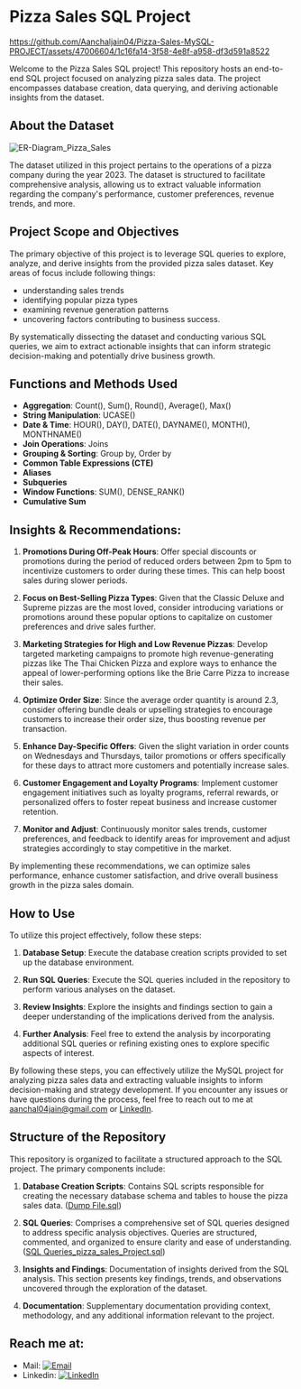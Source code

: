 # Pizza Sales SQL Project

https://github.com/Aanchaljain04/Pizza-Sales-MySQL-PROJECT/assets/47006604/1c16fa14-3f58-4e8f-a958-df3d591a8522

Welcome to the Pizza Sales SQL project! This repository hosts an end-to-end SQL project focused on analyzing pizza sales data. The project encompasses database creation, data querying, and deriving actionable insights from the dataset.

## About the Dataset
![ER-Diagram_Pizza_Sales](https://github.com/Aanchaljain04/Pizza-Sales-SQL-PROJECT/assets/47006604/4df19ee3-bafe-4e71-993a-bba956c13a0b)

The dataset utilized in this project pertains to the operations of a pizza company during the year 2023. The dataset is structured to facilitate comprehensive analysis, allowing us to extract valuable information regarding the company's performance, customer preferences, revenue trends, and more.

## Project Scope and Objectives

The primary objective of this project is to leverage SQL queries to explore, analyze, and derive insights from the provided pizza sales dataset. 
Key areas of focus include following things: 
- understanding sales trends
- identifying popular pizza types
- examining revenue generation patterns
- uncovering factors contributing to business success.
  
By systematically dissecting the dataset and conducting various SQL queries, we aim to extract actionable insights that can inform strategic decision-making and potentially drive business growth.

## Functions and Methods Used

- **Aggregation**: Count(), Sum(), Round(), Average(), Max()
- **String Manipulation**: UCASE()
- **Date & Time**: HOUR(), DAY(), DATE(), DAYNAME(), MONTH(), MONTHNAME()
- **Join Operations**: Joins
- **Grouping & Sorting**: Group by, Order by
- **Common Table Expressions (CTE)**
- **Aliases**
- **Subqueries**
- **Window Functions**: SUM(), DENSE_RANK()
- **Cumulative Sum**

## Insights & Recommendations:

1. **Promotions During Off-Peak Hours**: Offer special discounts or promotions during the period of reduced orders between 2pm to 5pm to incentivize customers to order during these times. This can help boost sales during slower periods.

2. **Focus on Best-Selling Pizza Types**: Given that the Classic Deluxe and Supreme pizzas are the most loved, consider introducing variations or promotions around these popular options to capitalize on customer preferences and drive sales further.

3. **Marketing Strategies for High and Low Revenue Pizzas**: Develop targeted marketing campaigns to promote high revenue-generating pizzas like The Thai Chicken Pizza and explore ways to enhance the appeal of lower-performing options like the Brie Carre Pizza to increase their sales.

4. **Optimize Order Size**: Since the average order quantity is around 2.3, consider offering bundle deals or upselling strategies to encourage customers to increase their order size, thus boosting revenue per transaction.

5. **Enhance Day-Specific Offers**: Given the slight variation in order counts on Wednesdays and Thursdays, tailor promotions or offers specifically for these days to attract more customers and potentially increase sales.

6. **Customer Engagement and Loyalty Programs**: Implement customer engagement initiatives such as loyalty programs, referral rewards, or personalized offers to foster repeat business and increase customer retention.

7. **Monitor and Adjust**: Continuously monitor sales trends, customer preferences, and feedback to identify areas for improvement and adjust strategies accordingly to stay competitive in the market.

By implementing these recommendations, we can optimize sales performance, enhance customer satisfaction, and drive overall business growth in the pizza sales domain.

## How to Use

To utilize this project effectively, follow these steps:

1. **Database Setup**: Execute the database creation scripts provided to set up the database environment.

2. **Run SQL Queries**: Execute the SQL queries included in the repository to perform various analyses on the dataset.

3. **Review Insights**: Explore the insights and findings section to gain a deeper understanding of the implications derived from the analysis.

4. **Further Analysis**: Feel free to extend the analysis by incorporating additional SQL queries or refining existing ones to explore specific aspects of interest.

By following these steps, you can effectively utilize the MySQL project for analyzing pizza sales data and extracting valuable insights to inform decision-making and strategy development. If you encounter any issues or have questions during the process, feel free to reach out to me at aanchal04jain@gmail.com or [LinkedIn](https://www.linkedin.com/in/aanchal-jain-38a800180/).

## Structure of the Repository

This repository is organized to facilitate a structured approach to the SQL project. The primary components include:

1. **Database Creation Scripts**: Contains SQL scripts responsible for creating the necessary database schema and tables to house the pizza sales data. ([Dump File.sql](https://github.com/Aanchaljain04/Pizza-Sales-SQL-PROJECT/blob/main/Dump%20File.sql))

2. **SQL Queries**: Comprises a comprehensive set of SQL queries designed to address specific analysis objectives. Queries are structured, commented, and organized to ensure clarity and ease of understanding. ([SQL Queries_pizza_sales_Project.sql](https://github.com/Aanchaljain04/Pizza-Sales-SQL-PROJECT/blob/main/SQL_Queries_pizza_sales_Project.sql))

3. **Insights and Findings**: Documentation of insights derived from the SQL analysis. This section presents key findings, trends, and observations uncovered through the exploration of the dataset.

4. **Documentation**: Supplementary documentation providing context, methodology, and any additional information relevant to the project.

## Reach me at:

- Mail: [![Email](https://img.shields.io/badge/Email-Aanchal04jain%40gmail.com-red)](mailto:Aanchal04jain@gmail.com)
- Linkedin: [![LinkedIn](https://img.shields.io/badge/LinkedIn-Aanchal%20Jain-blue)](https://www.linkedin.com/in/aanchal-jain-38a800180/)
